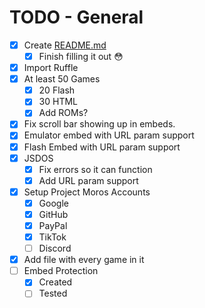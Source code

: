 # TODO - General

- [x] Create [README.md](/README.md)
  - [x] Finish filling it out :flushed:
- [x] Import Ruffle
- [x] At least 50 Games
  - [x] 20 Flash
  - [x] 30 HTML
  - [x] Add ROMs?
- [x] Fix scroll bar showing up in embeds.
- [x] Emulator embed with URL param support
- [x] Flash Embed with URL param support
- [x] JSDOS
  - [x] Fix errors so it can function
  - [x] Add URL param support
- [x] Setup Project Moros Accounts
  - [x] Google
  - [x] GitHub
  - [x] PayPal
  - [x] TikTok
  - [ ] Discord
- [x] Add file with every game in it
- [ ] Embed Protection
  - [x] Created
  - [ ] Tested
